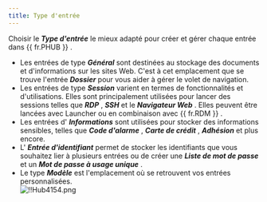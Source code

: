 ```yaml
---
title: Type d'entrée
---
```

Choisir le ***Type d'entrée*** le mieux adapté pour créer et gérer chaque entrée dans {{ fr.PHUB }} .  

* Les entrées de type ***Général*** sont destinées au stockage des documents et d'informations sur les sites Web. C'est à cet emplacement que se trouve l'entrée ***Dossier*** pour vous aider à gérer le volet de navigation.  
* Les entrées de type ***Session*** varient en termes de fonctionnalités et d'utilisations. Elles sont principalement utilisées pour lancer des sessions telles que ***RDP*** , ***SSH*** et le ***Navigateur Web*** . Elles peuvent être lancées avec Launcher ou en combinaison avec {{ fr.RDM }} .  
* Les entrées d' ***Informations*** sont utilisées pour stocker des informations sensibles, telles que ***Code d'alarme*** , ***Carte de crédit*** , ***Adhésion*** et plus encore.  
* L' ***Entrée d'identifiant*** permet de stocker les identifiants que vous souhaitez lier à plusieurs entrées ou de créer une ***Liste de mot de passe*** et un ***Mot de passe à usage unique*** .  
* Le type ***Modèle*** est l'emplacement où se retrouvent vos entrées personnalisées.  
![!!Hub4154.png](https://webdevolutions.azureedge.net/docs/fr/hub/Hub4154.png) 

